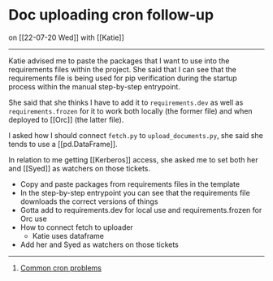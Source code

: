 # Doc uploading cron follow-up
on [[22-07-20 Wed]]
with [[Katie]]

---
Katie advised me to paste the packages that I want to use into the requirements files within the project. She said that I can see that the requirements file is being used for pip verification during the startup process within the manual step-by-step entrypoint.

She said that she thinks I have to add it to `requirements.dev` as well as `requirements.frozen` for it to work both locally (the former file) and when deployed to [[Orc]] (the latter file). 

I asked how I should connect `fetch.py` to `upload_documents.py`, she said she tends to use a [[pd.DataFrame]].

In relation to me getting [[Kerberos]] access, she asked me to set both her and [[Syed]] as watchers on those tickets.

- Copy and paste packages from requirements files in the template
- In the step-by-step entrypoint you can see that the requirements file downloads the correct versions of things
- Gotta add to requirements.dev for local use and requirements.frozen for Orc use
- How to connect fetch to uploader
	- Katie uses dataframe
- Add her and Syed as watchers on those tickets

---
1. [Common cron problems]()
